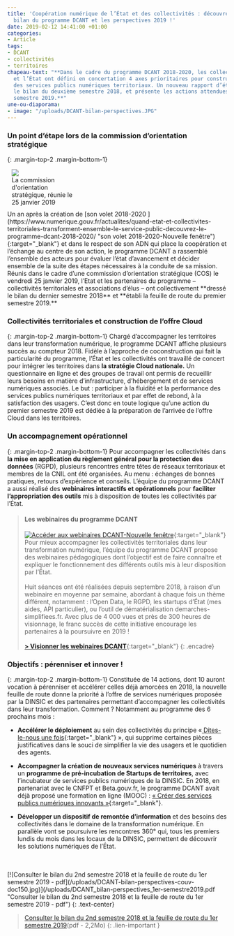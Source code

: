 ```yaml
---
title: 'Coopération numérique de l’État et des collectivités : découvrez le dernier
  bilan du programme DCANT et les perspectives 2019 !'
date: 2019-02-12 14:41:00 +01:00
categories:
- Article
tags:
- DCANT
- collectivités
- territoires
chapeau-text: "**Dans le cadre du programme DCANT 2018-2020, les collectivités territoriales
  et l’État ont défini en concertation 4 axes prioritaires pour construire ensemble
  des services publics numériques territoriaux. Un nouveau rapport d’étape dresse
  le bilan du deuxième semestre 2018, et présente les actions attendues pour le premier
  semestre 2019.**"
une-ou-diaporama:
- image: "/uploads/DCANT-bilan-perspectives.JPG"
---
```


### Un point d’étape lors de la commission d’orientation stratégique
{: .margin-top-2 .margin-bottom-1}
<figure class='image-right' style='width: 30%; margin: 10;'>
  <img src="/uploads/DCANT_COS_2019fevrier.JPG"/>
  <figcaption>La commission d'orientation stratégique, réunie le 25 janvier 2019</figcaption>
</figure>
Un an après la création de [son volet 2018-2020 ](https://www.numerique.gouv.fr/actualites/quand-etat-et-collectivites-territoriales-transforment-ensemble-le-service-public-decouvrez-le-programme-dcant-2018-2020/ "son volet 2018-2020-Nouvelle fenêtre"){:target="_blank"} et dans le respect de son ADN qui place la coopération et l’échange au centre de son action, le programme DCANT a rassemblé l’ensemble des acteurs pour évaluer l’état d’avancement et décider ensemble de la suite des étapes nécessaires à la conduite de sa mission. Réunis dans le cadre d’une commission d’orientation stratégique (COS) le vendredi 25 janvier 2019, l’Etat et les partenaires du programme – collectivités territoriales et associations d’élus – ont collectivement **dressé le bilan du dernier semestre 2018** et **établi la feuille de route du premier semestre 2019.**

### Collectivités territoriales et construction de l’offre Cloud
{: .margin-top-2 .margin-bottom-1}
Chargé d’accompagner les territoires dans leur transformation numérique, le programme DCANT affiche plusieurs succès au compteur 2018.
Fidèle à l’approche de coconstruction qui fait la particularité du programme, l’État et les collectivités ont travaillé de concert pour intégrer les territoires dans **la stratégie Cloud nationale.** Un questionnaire en ligne et des groupes de travail ont permis de recueillir leurs besoins en matière d’infrastructure, d’hébergement et de services numériques associés. Le but : participer à la fluidité et la performance des services publics numériques territoriaux et par effet de rebond, à la satisfaction des usagers. C’est donc en toute logique qu’une action du premier semestre 2019 est dédiée à la préparation de l’arrivée de l’offre Cloud dans les territoires.

### Un accompagnement opérationnel
{: .margin-top-2 .margin-bottom-1}
Pour accompagner les collectivités dans **la mise en application du règlement général pour la protection des données** (RGPD), plusieurs rencontres entre têtes de réseaux territoriaux et membres de la CNIL ont été organisées. Au menu : échanges de bonnes pratiques, retours d’expérience et conseils.
L’équipe du programme DCANT a aussi réalisé des **webinaires interactifs et opérationnels** pour **faciliter l’appropriation des outils** mis à disposition de toutes les collectivités par l’État.

> #### Les webinaires du programme DCANT
> [![Accéder aux webinaires DCANT-Nouvelle fenêtre](/uploads/webinaires-DCANT2.png)](https://www.dailymotion.com/playlist/x5s9yi "Accéder aux webinaires DCANT-Nouvelle fenêtre"){:target="_blank"}
> Pour mieux accompagner les collectivités territoriales dans leur transformation numérique, l’équipe du programme DCANT propose des webinaires pédagogiques dont l’objectif est de faire connaître et expliquer le fonctionnement des différents outils mis à leur disposition par l’État.
> <br><br>
> Huit séances ont été réalisées depuis septembre 2018, à raison d’un webinaire en moyenne par semaine, abordant à chaque fois un thème différent, notamment : l’Open Data, le RGPD, les startups d’État (mes aides, API particulier), ou l’outil de dématérialisation demarches-simplifiees.fr. Avec plus de 4 000 vues et près de 300 heures de visionnage, le franc succès de cette initiative encourage les partenaires à la poursuivre en 2019 !
> <br><br>
> **[> Visionner les webinaires DCANT](https://www.dailymotion.com/playlist/x5s9yi "Visionner les webinaires DCANT-Nouvelle fenêtre")**{:target="_blank"}
{: .encadre}

### Objectifs : pérenniser et innover !
{: .margin-top-2 .margin-bottom-1}
Constituée de 14 actions, dont 10 auront vocation à pérenniser et accélérer celles déjà amorcées en 2018, la nouvelle feuille de route donne la priorité à l’offre de services numériques proposée par la DINSIC et des partenaires permettant d’accompagner les collectivités dans leur transformation. Comment ? Notamment au programme des 6 prochains mois :

* **Accélérer le déploiement** au sein des collectivités du principe «[ Dites-le-nous une fois](https://www.numerique.gouv.fr/actualites/simplification-des-demarches-administratives-dites-le-nous-une-fois-passe-a-la-vitesse-superieure/ "Dites-le-nous une fois-Nouvelle fenêtre"){:target="_blank"}
  », qui supprime certaines pièces justificatives dans le souci de simplifier la vie des usagers et le quotidien des agents.

* **Accompagner la création de nouveaux services numériques** à travers un **programme de pré-incubation de Startups de territoires**, avec l’incubateur de services publics numériques de la DINSIC. En 2018, en partenariat avec le CNFPT et Beta.gouv.fr, le programme DCANT avait déjà proposé une formation en ligne (MOOC) : [« Créer des services publics numériques innovants »](https://www.dailymotion.com/playlist/x652si "Créer des services publics numériques innovants- Nouvelle fenêtre"){:target="_blank"}.

* **Développer un dispositif de remontée d’information** et des besoins des collectivités dans le domaine de la transformation numérique. En parallèle vont se poursuivre les rencontres 360° qui, tous les premiers lundis du mois dans les locaux de la DINSIC, permettent de découvrir les solutions numériques de l’État.

<br>
<br>
[![Consulter le bilan du 2nd semestre 2018 et la feuille de route du 1er semestre 2019 - pdf](/uploads/DCANT-bilan-perspectives-couv-doc150.jpg)](/uploads/DCANT_bilan-perspectives_1er-semestre2019.pdf "Consulter le bilan du 2nd semestre 2018 et la feuille de route du 1er semestre 2019 - pdf")
{: .text-center}

> [Consulter le bilan du 2nd semestre 2018 et la feuille de route du 1er semestre 2019](/uploads/DCANT_bilan-perspectives_1er-semestre2019.pdf "Consulter le bilan du 1er semestre 2018 et la feuille de route du 1er semestre 2019 - pdf")(pdf - 2,2Mo)
{: .lien-important }